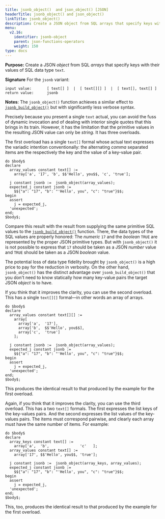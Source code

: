 ```yaml
---
title: jsonb_object()  and json_object() [JSON]
headerTitle: jsonb_object() and json_object()
linkTitle: jsonb_object()
description: Create a JSON object from SQL arrays that specify keys with their values of SQL data type text.
menu:
  v2.16:
    identifier: jsonb-object
    parent: json-functions-operators
    weight: 150
type: docs
---
```


**Purpose:** Create a JSON _object_ from SQL _arrays_ that specify keys with their values of SQL data type `text`.

**Signature** For the `jsonb` variant:

```
input value:       [ text[] ]  |  [ text[][] ]  |  [ text[], text[] ]
return value:      jsonb
```

**Notes**: The `jsonb_object()` function achieves a similar effect to [`jsonb_build_object()`](../jsonb-build-object) but with significantly less verbose syntax.

Precisely because you present a single `text` actual, you can avoid the fuss of dynamic invocation and of dealing with interior single quotes that this brings in its train. However, it has the limitation that the primitive values in the resulting JSON value can only be _string_. It has three overloads.

The first overload has a single `text[]` formal whose actual text expresses the variadic intention conventionally: the alternating _comma_ separated items are the respectively the key and the value of a key-value pair.

```plpgsql
do $body$
declare
  array_values constant text[] :=
    array['a', '17', 'b', $$'Hello', you$$, 'c', 'true'];

  j constant jsonb :=  jsonb_object(array_values);
  expected_j constant jsonb :=
    $${"a": "17", "b": "'Hello', you", "c": "true"}$$;
begin
  assert
    j = expected_j,
  'unexpected';
end;
$body$;
```

Compare this result with the result from supplying the same primitive SQL values to the [`jsonb_build_object()`](../jsonb-build-object) function. There, the data types of the SQL values are properly honored: The _numeric_ `17` and the _boolean_ `TRUE` are represented by the proper JSON primitive types. But with `jsonb_object()` it is not possible to express that `17` should be taken as a JSON _number_ value and `TRUE` should be taken as a JSON _boolean_ value.

The potential loss of data type fidelity brought by `jsonb_object()` is a high price to pay for the reduction in verbosity. On the other hand, `jsonb_object()` has the distinct advantage over `jsonb_build_object()` that you don't need to know statically how many key-value pairs the target JSON _object_ is to have.

If you think that it improves the clarity, you can use the second overload. This has a single `text[][]` formal—in other words an array of arrays.

```plpgsql
do $body$
declare
  array_values constant text[][] :=
    array[
      array['a',  '17'],
      array['b',  $$'Hello', you$$],
      array['c',  'true']
    ];

  j constant jsonb :=  jsonb_object(array_values);
  expected_j constant jsonb :=
    $${"a": "17", "b": "'Hello', you", "c": "true"}$$;
begin
  assert
    j = expected_j,
  'unexpected';
end;
$body$;
```

This produces the identical result to that produced by the example for the first overload.

Again, if you think that it improves the clarity, you can use the third overload. This has a two `text[]` formals. The first expresses the list keys of the key-values pairs. And the second expresses the list values of the key-values pairs. The items must correspond pairwise, and clearly each array must have the same number of items. For example:

```plpgsql
do $body$
declare
  array_keys constant text[] :=
    array['a',  'b',              'c'   ];
  array_values constant text[] :=
    array['17', $$'Hello', you$$, 'true'];

  j constant jsonb :=  jsonb_object(array_keys, array_values);
  expected_j constant jsonb :=
    $${"a": "17", "b": "'Hello', you", "c": "true"}$$;
begin
  assert
    j = expected_j,
  'unexpected';
end;
$body$;
```

This, too, produces the identical result to that produced by the example for the first overload.
